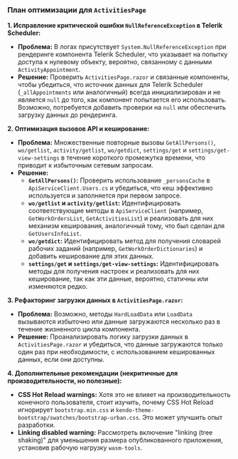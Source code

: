### План оптимизации для `ActivitiesPage`

**1. Исправление критической ошибки `NullReferenceException` в Telerik Scheduler:**
*   **Проблема:** В логах присутствует `System.NullReferenceException` при рендеринге компонента Telerik Scheduler, что указывает на попытку доступа к нулевому объекту, вероятно, связанному с данными `ActivityAppointment`.
*   **Решение:** Проверить `ActivitiesPage.razor` и связанные компоненты, чтобы убедиться, что источник данных для Telerik Scheduler (`_allAppointments` или аналогичный) всегда инициализирован и не является `null` до того, как компонент попытается его использовать. Возможно, потребуется добавить проверки на `null` или обеспечить загрузку данных до рендеринга.

**2. Оптимизация вызовов API и кеширование:**

*   **Проблема:** Множественные повторные вызовы `GetAllPersons()`, `wo/getlist`, `activity/getlist`, `wo/getdict`, `settings/get` и `settings/get-view-settings` в течение короткого промежутка времени, что приводит к избыточным сетевым запросам.
*   **Решение:**
    *   **`GetAllPersons()`:** Проверить использование `_personsCache` в `ApiServiceClient.Users.cs` и убедиться, что кеш эффективно используется и заполняется при первом запросе.
    *   **`wo/getlist` и `activity/getlist`:** Идентифицировать соответствующие методы в `ApiServiceClient` (например, `GetWorkOrdersList`, `GetActivitiesList`) и реализовать для них механизм кеширования, аналогичный тому, что был сделан для `GetUsersInfoList`.
    *   **`wo/getdict`:** Идентифицировать метод для получения словарей рабочих заданий (например, `GetWorkOrderDictionaries`) и добавить кеширование для этих данных.
    *   **`settings/get` и `settings/get-view-settings`:** Идентифицировать методы для получения настроек и реализовать для них кеширование, так как эти данные, вероятно, статичны или изменяются редко.

**3. Рефакторинг загрузки данных в `ActivitiesPage.razor`:**
*   **Проблема:** Возможно, методы `HardLoadData` или `LoadData` вызываются избыточно или данные загружаются несколько раз в течение жизненного цикла компонента.
*   **Решение:** Проанализировать логику загрузки данных в `ActivitiesPage.razor` и убедиться, что данные загружаются только один раз при необходимости, с использованием кешированных данных, если они доступны.

**4. Дополнительные рекомендации (некритичные для производительности, но полезные):**
*   **CSS Hot Reload warnings:** Хотя это не влияет на производительность конечного пользователя, стоит изучить, почему CSS Hot Reload игнорирует `bootstrap.min.css` и `kendo-theme-bootstrap/swatches/bootstrap-urban.css`. Это может улучшить опыт разработки.
*   **Linking disabled warning:** Рассмотреть включение "linking (tree shaking)" для уменьшения размера опубликованного приложения, установив рабочую нагрузку `wasm-tools`.